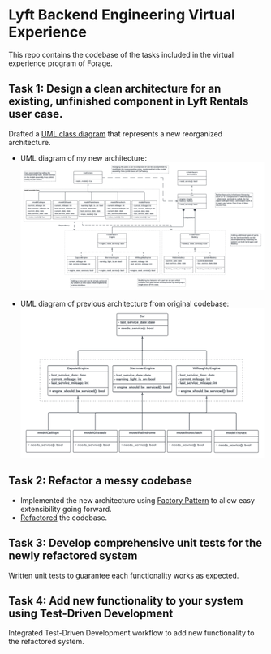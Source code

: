 # Lyft Backend Engineering Virtual Experience
This repo contains the codebase of the tasks included in the virtual experience program of Forage.

## Task 1: Design a clean architecture for an existing, unfinished component in Lyft Rentals user case.
Drafted a [UML class diagram](https://www.visual-paradigm.com/guide/uml-unified-modeling-language/uml-class-diagram-tutorial/) that represents a new reorganized architecture.

- UML diagram of my new architecture:
![UML Diagram of New Architecture](Diagrams/UML_diagram_Lyft_backend_project.png)

- UML diagram of previous architecture from original codebase:
![UML Diagram of Old Architecture](Diagrams/Previous_UML_Diagram_Lyft_backend_project.png)

## Task 2: Refactor a messy codebase
- Implemented the new architecture using [Factory Pattern](https://refactoring.guru/design-patterns/factory-method) to allow easy extensibility going forward.
- [Refactored](https://refactoring.guru/refactoring) the codebase.

## Task 3: Develop comprehensive unit tests for the newly refactored system
Written unit tests to guarantee each functionality works as expected.

## Task 4: Add new functionality to your system using Test-Driven Development
Integrated Test-Driven Development workflow to add new functionality to the refactored system.
